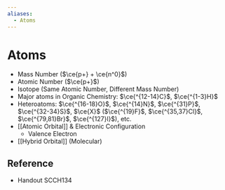 ```yaml
---
aliases:
  - Atoms
---
```


# Atoms

- Mass Number ($\ce{p+} + \ce{n^0}$)
- Atomic Number ($\ce{p+}$)
- Isotope (Same Atomic Number, Different Mass Number)
- Major atoms in Organic Chemistry: $\ce{^{12-14}C}$, $\ce{^{1-3}H}$
- Heteroatoms: $\ce{^{16-18}O}$, $\ce{^{14}N}$, $\ce{^{31}P}$, $\ce{^{32-34}S}$, $\ce{X}$ ($\ce{^{19}F}$, $\ce{^{35,37}Cl}$, $\ce{^{79,81}Br}$, $\ce{^{127}I}$), etc.
- [[Atomic Orbital]] & Electronic Configuration
	- Valence Electron
- [[Hybrid Orbital]] (Molecular)

## Reference

- Handout SCCH134
